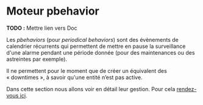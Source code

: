 # Moteur pbehavior

**TODO :** Mettre lien vers Doc


Les *pbehaviors* (pour *periodical behaviors*) sont des évènements de calendrier récurrents qui permettent de mettre en pause la surveillance d'une alarme pendant une période donnée (pour des maintenances ou des astreintes par exemple).

Il ne permettent pour le moment que de créer un équivalent des « downtimes », à savoir qu'une entité n’est pas active.  

Dans cette section nous allons voir en détail leur gestion. Pour cela [rendez-vous ici]().